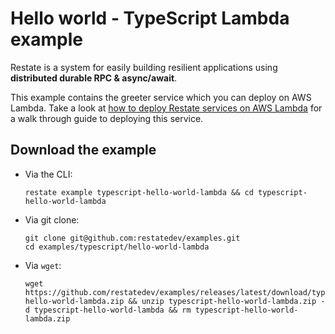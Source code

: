 # Hello world - TypeScript Lambda example

Restate is a system for easily building resilient applications using **distributed durable RPC & async/await**.

This example contains the greeter service which you can deploy on AWS Lambda. Take a look
at [how to deploy Restate services on AWS Lambda](https://docs.restate.dev/services/deployment/lambda/lambda-typescript)
for a walk through guide to deploying this service.

## Download the example

- Via the CLI:
    ```shell
    restate example typescript-hello-world-lambda && cd typescript-hello-world-lambda
    ```

- Via git clone:
    ```shell
    git clone git@github.com:restatedev/examples.git
    cd examples/typescript/hello-world-lambda
    ```

- Via `wget`:
    ```shell
    wget https://github.com/restatedev/examples/releases/latest/download/typescript-hello-world-lambda.zip && unzip typescript-hello-world-lambda.zip -d typescript-hello-world-lambda && rm typescript-hello-world-lambda.zip
    ```

